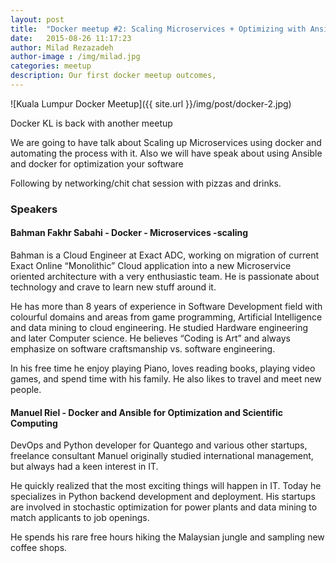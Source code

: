 ```yaml
---
layout: post
title:  "Docker meetup #2: Scaling Microservices + Optimizing with Ansible"
date:   2015-08-26 11:17:23
author: Milad Rezazadeh
author-image : /img/milad.jpg
categories: meetup
description: Our first docker meetup outcomes,
---
```

![Kuala Lumpur Docker Meetup]({{ site.url }}/img/post/docker-2.jpg)

Docker KL is back with another meetup 

We are going to have talk about Scaling up Microservices using docker and automating the process with it. Also we will have speak about using Ansible and docker for optimization your software

Following by networking/chit chat session with pizzas and drinks.

### Speakers

#### Bahman Fakhr Sabahi - Docker - Microservices -scaling 

Bahman is a Cloud Engineer at Exact ADC, working on migration of current Exact Online “Monolithic” Cloud application into a new Microservice oriented architecture with a very enthusiastic team. He is passionate about technology and crave to learn new stuff around it. 

He has more than 8 years of experience in Software Development field with colourful domains and areas from game programming, Artificial Intelligence and data mining to cloud engineering. He studied Hardware engineering and later Computer science. He believes “Coding is Art” and always emphasize on software craftsmanship vs. software engineering.

In his free time he enjoy playing Piano, loves reading books, playing video games, and spend time with his family. He also likes to travel and meet new people.


#### Manuel Riel - Docker and Ansible for Optimization and Scientific Computing

DevOps and Python developer for Quantego and various other startups, freelance consultant Manuel originally studied international management, but always had a keen interest in IT. 

He quickly realized that the most exciting things will happen in IT. Today he specializes in Python backend development and deployment. His startups are involved in stochastic optimization for power plants and data mining to match applicants to job openings.


He spends his rare free hours hiking the Malaysian jungle and sampling new coffee shops.